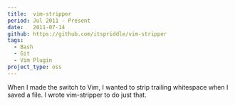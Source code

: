 ```yaml
---
title:  vim-stripper
period: Jul 2011 - Present
date:   2011-07-14
github: https://github.com/itspriddle/vim-stripper
tags:
  - Bash
  - Git
  - Vim Plugin
project_type: oss
---
```


When I made the switch to Vim, I wanted to strip trailing whitespace when I
saved a file. I wrote vim-stripper to do just that.
